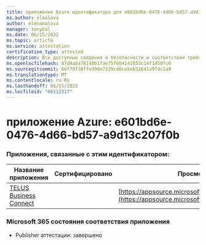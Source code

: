 ```yaml
---
title: приложение Azure идентификатора для e601bd6e-0476-4d66-bd57-a9d13c207f0b
ms.author: elmalova
author: elenamalova
manager: tonybal
ms.date: 06/15/2022
ms.topic: article
ms.service: attestation
certification_type: attested
description: Все доступные сведения о безопасности и соответствии требованиям для e601bd6e-0476-4d66-bd57-a9d13c207f0b.
ms.openlocfilehash: 87d4a0a78140b1fae75f664141853c14f1450fc6
ms.sourcegitcommit: 6df79f38ffe390e7339cd6ce5eb32641a9f4c1a9
ms.translationtype: MT
ms.contentlocale: ru-RU
ms.lasthandoff: 06/15/2022
ms.locfileid: "66112317"
---
```

# <a name="azure-app-id-e601bd6e-0476-4d66-bd57-a9d13c207f0b"></a>приложение Azure: e601bd6e-0476-4d66-bd57-a9d13c207f0b


### <a name="apps-associated-with-this-id"></a>Приложения, связанные с этим идентификатором:
| **Название приложения** | **Сертифицировано** | **Просмотр в AppSource** |
|--------------|---------------|-----------------------|
| [TELUS Business Connect](../forward/WA200002300.md) |  | [https://appsource.microsoft.com/product/office/WA200002300](https://appsource.microsoft.com/product/office/WA200002300) |

### <a name="microsoft-365-app-compliance-status"></a>Microsoft 365 состояния соответствия приложения
- Publisher аттестации: завершено
